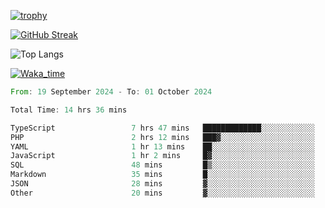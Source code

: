 <!--
**ren-joey/ren-joey** is a ✨ _special_ ✨ repository because its `README.md` (this file) appears on your GitHub profile.

Here are some ideas to get you started:

- 🔭 I’m currently working on ...
- 🌱 I’m currently learning ...
- 👯 I’m looking to collaborate on ...
- 🤔 I’m looking for help with ...
- 💬 Ask me about ...
- 📫 How to reach me: ...
- 😄 Pronouns: ...
- ⚡ Fun fact: ...
-->

[![trophy](https://github-profile-trophy.vercel.app/?username=ren-joey&theme=darkhub)](https://github.com/ren-joey)

[![GitHub Streak](https://streak-stats.demolab.com/?user=ren-joey&theme=dark)](https://github.com/ren-joey)

![Top Langs](https://github-readme-stats.vercel.app/api/top-langs?username=ren-joey&show_icons=true&layout=compact&locale=en&hide=html,CSS,scss,Pug,Twig&theme=dark)

[![Waka_time](https://github-readme-stats.vercel.app/api/wakatime?username=joeyren&theme=dark)](https://github.com/ren-joey)

<!--START_SECTION:waka-->

```rust
From: 19 September 2024 - To: 01 October 2024

Total Time: 14 hrs 36 mins

TypeScript                 7 hrs 47 mins   █████████████░░░░░░░░░░░░   52.09 %
PHP                        2 hrs 12 mins   ███▓░░░░░░░░░░░░░░░░░░░░░   14.75 %
YAML                       1 hr 13 mins    ██░░░░░░░░░░░░░░░░░░░░░░░   08.17 %
JavaScript                 1 hr 2 mins     █▓░░░░░░░░░░░░░░░░░░░░░░░   06.97 %
SQL                        48 mins         █▒░░░░░░░░░░░░░░░░░░░░░░░   05.40 %
Markdown                   35 mins         █░░░░░░░░░░░░░░░░░░░░░░░░   03.96 %
JSON                       28 mins         ▓░░░░░░░░░░░░░░░░░░░░░░░░   03.15 %
Other                      20 mins         ▓░░░░░░░░░░░░░░░░░░░░░░░░   02.33 %
```

<!--END_SECTION:waka-->
